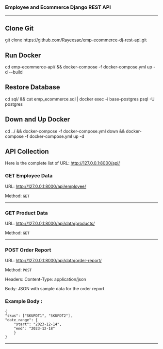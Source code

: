 ### Employee and Ecommerce Django REST API
----------

Clone Git
----------
git clone https://github.com/Rayeesac/emp-ecommerce-dj-rest-api.git

Run Docker 
----------
cd emp-ecommerce-api/ && docker-compose -f docker-compose.yml up -d --build

Restore Database
---------
cd sql/ && cat emp_ecommerce.sql | docker exec -i base-postgres psql -U postgres

Down and Up Docker
--------
cd ../ && docker-compose -f docker-compose.yml down && docker-compose -f docker-compose.yml up -d


API Collection
-------------------

Here is the complete list of URL: http://127.0.0.1:8000/api/

### GET Employee Data


URL: http://127.0.0.1:8000/api/employee/

Method: `GET`

---

### GET Product Data


URL: http://127.0.0.1:8000/api/data/products/

Method: `GET`

---

### POST Order Report

URL: http://127.0.0.1:8000/api/data/order-report/

Method: `POST`

Headers: Content-Type: application/json

Body: JSON with sample data for the order report

### Example Body :

```
{
"skus": ["SKUPDT1", "SKUPDT2"],
"date_range": {
    "start": "2023-12-14",
    "end": "2023-12-18"
    }
}
```

---